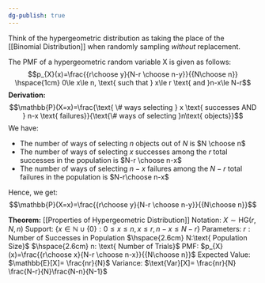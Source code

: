 ```yaml
---
dg-publish: true
---
```

Think of the hypergeometric distribution as taking the place of the [[Binomial Distribution]] when randomly sampling *without* replacement. 


The PMF of a hypergeometric random variable X is given as follows:
$$p_{X}(x)=\frac{{r\choose y}{N-r \choose n-y}}{{N\choose n}} \hspace{1cm} 0\le x\le n, \text{ such that } x\le r \text{ and }n-x\le N-r$$
**Derivation:** 
$$\mathbb{P}(X=x)=\frac{\text{ \# ways selecting } x \text{ successes AND } n-x \text{ failures}}{\text{\# ways of selecting }n\text{ objects}}$$
We have:
- The number of ways of selecting $n$ objects out of $N$ is $N \choose n$
- The number of ways of selecting $x$ successes among the $r$ total successes in the population is $N-r \choose n-x$
- The number of ways of selecting $n-x$ failures among the $N-r$ total failures in the population is $N-r\choose n-x$

Hence, we get:
$$\mathbb{P}(X=x)=\frac{{r\choose y}{N-r \choose n-y}}{{N\choose n}}$$

**Theorem:** [[Properties of Hypergeometric Distribution]]
Notation:  $X\sim \text{HG}(r, N, n)$
Support:  $\{x\in \mathbb{N}\cup \{0\}: 0\le x \le n, x\le r, n-x\le N-r\}$
Parameters:  $r:\text{ Number of Successes in Population}$
$\hspace{2.6cm} N:\text{ Population Size}$
$\hspace{2.6cm} n: \text{ Number of Trials}$
PMF: $p_{X}(x)=\frac{{r\choose x}{N-r \choose n-x}}{{N\choose n}}$
Expected Value: $\mathbb{E}[X]= \frac{nr}{N}$
Variance: $\text{Var}[X]= \frac{nr}{N} \frac{N-r}{N}\frac{N-n}{N-1}$

